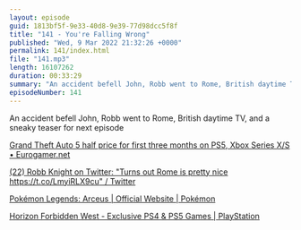 ```yaml
---
layout: episode
guid: 1813bf5f-9e33-40d8-9e39-77d98dcc5f8f
title: "141 - You're Falling Wrong"
published: "Wed, 9 Mar 2022 21:32:26 +0000"
permalink: 141/index.html
file: "141.mp3"
length: 16107262
duration: 00:33:29
summary: "An accident befell John, Robb went to Rome, British daytime TV, and a sneaky teaser for next episode"
episodeNumber: 141
---
```


An accident befell John, Robb went to Rome, British daytime TV, and a sneaky teaser for next episode

[Grand Theft Auto 5 half price for first three months on PS5, Xbox Series X/S • Eurogamer.net](https://www.eurogamer.net/articles/2022-03-07-gta-5-for-ps5-and-xbox-series-x-s-is-half-price-for-first-three-months)

[(22) Robb Knight on Twitter: "Turns out Rome is pretty nice https://t.co/LmyiRLX9cu" / Twitter](https://twitter.com/rknightuk/status/1497722127285473283)

[Pokémon Legends: Arceus | Official Website | Pokémon](https://legends.pokemon.com/en-us/)

[Horizon Forbidden West - Exclusive PS4 & PS5 Games | PlayStation](https://www.playstation.com/en-gb/games/horizon-forbidden-west/)
